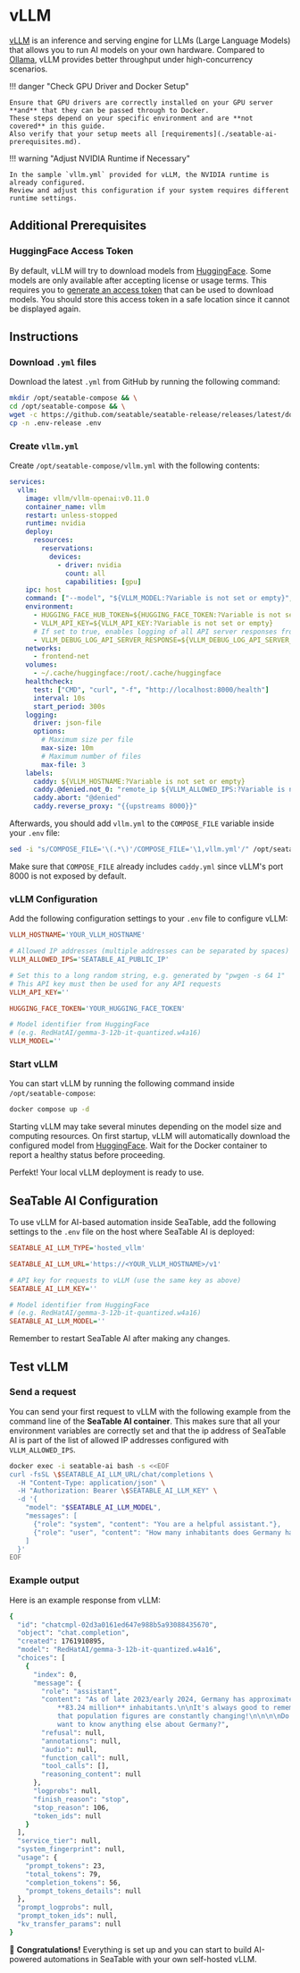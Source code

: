 <!-- md:version 6.0 -->

# vLLM

[vLLM](https://docs.vllm.ai/en/stable/) is an inference and serving engine for LLMs (Large Language Models) that allows you to run AI models on your own hardware.
Compared to [Ollama](./ollama.md), vLLM provides better throughput under high-concurrency scenarios.

!!! danger "Check GPU Driver and Docker Setup"

    Ensure that GPU drivers are correctly installed on your GPU server **and** that they can be passed through to Docker.  
    These steps depend on your specific environment and are **not covered** in this guide.  
    Also verify that your setup meets all [requirements](./seatable-ai-prerequisites.md).

!!! warning "Adjust NVIDIA Runtime if Necessary"

    In the sample `vllm.yml` provided for vLLM, the NVIDIA runtime is already configured.  
    Review and adjust this configuration if your system requires different runtime settings.

## Additional Prerequisites

### HuggingFace Access Token

By default, vLLM will try to download models from [HuggingFace](https://huggingface.co).
Some models are only available after accepting license or usage terms.
This requires you to [generate an access token](https://huggingface.co/docs/hub/security-tokens) that can be used to download models.
You should store this access token in a safe location since it cannot be displayed again.

## Instructions

### Download `.yml` files

Download the latest `.yml` from GitHub by running the following command:

```bash
mkdir /opt/seatable-compose && \
cd /opt/seatable-compose && \
wget -c https://github.com/seatable/seatable-release/releases/latest/download/seatable-compose.tar.gz -O - | tar -xz -C /opt/seatable-compose && \
cp -n .env-release .env
```

### Create `vllm.yml`

Create `/opt/seatable-compose/vllm.yml` with the following contents:

```yaml
services:
  vllm:
    image: vllm/vllm-openai:v0.11.0
    container_name: vllm
    restart: unless-stopped
    runtime: nvidia
    deploy:
      resources:
        reservations:
          devices:
            - driver: nvidia
              count: all
              capabilities: [gpu]
    ipc: host
    command: ["--model", "${VLLM_MODEL:?Variable is not set or empty}", "--enable-log-requests", "--max-model-len", "${VLLM_MAX_MODEL_LEN:-65536}"]
    environment:
      - HUGGING_FACE_HUB_TOKEN=${HUGGING_FACE_TOKEN:?Variable is not set or empty}
      - VLLM_API_KEY=${VLLM_API_KEY:?Variable is not set or empty}
      # If set to true, enables logging of all API server responses from vLLM. Don't use this in production.
      - VLLM_DEBUG_LOG_API_SERVER_RESPONSE=${VLLM_DEBUG_LOG_API_SERVER_RESPONSE:-false}
    networks:
      - frontend-net
    volumes:
      - ~/.cache/huggingface:/root/.cache/huggingface
    healthcheck:
      test: ["CMD", "curl", "-f", "http://localhost:8000/health"]
      interval: 10s
      start_period: 300s
    logging:
      driver: json-file
      options:
        # Maximum size per file
        max-size: 10m
        # Maximum number of files
        max-file: 3
    labels:
      caddy: ${VLLM_HOSTNAME:?Variable is not set or empty}
      caddy.@denied.not_0: "remote_ip ${VLLM_ALLOWED_IPS:?Variable is not set or empty} private_ranges"
      caddy.abort: "@denied"
      caddy.reverse_proxy: "{{upstreams 8000}}"
```

Afterwards, you should add `vllm.yml` to the `COMPOSE_FILE` variable inside your `.env` file:

```bash
sed -i "s/COMPOSE_FILE='\(.*\)'/COMPOSE_FILE='\1,vllm.yml'/" /opt/seatable-compose/.env
```

Make sure that `COMPOSE_FILE` already includes `caddy.yml` since vLLM's port 8000 is not exposed by default.

### vLLM Configuration

Add the following configuration settings to your `.env` file to configure vLLM:

```ini
VLLM_HOSTNAME='YOUR_VLLM_HOSTNAME'

# Allowed IP addresses (multiple addresses can be separated by spaces)
VLLM_ALLOWED_IPS='SEATABLE_AI_PUBLIC_IP'

# Set this to a long random string, e.g. generated by "pwgen -s 64 1"
# This API key must then be used for any API requests
VLLM_API_KEY=''

HUGGING_FACE_TOKEN='YOUR_HUGGING_FACE_TOKEN'

# Model identifier from HuggingFace
# (e.g. RedHatAI/gemma-3-12b-it-quantized.w4a16)
VLLM_MODEL=''
```

### Start vLLM

You can start vLLM by running the following command inside `/opt/seatable-compose`:

```bash
docker compose up -d
```

Starting vLLM may take several minutes depending on the model size and computing resources. 
On first startup, vLLM will automatically download the configured model from [HuggingFace](https://huggingface.co).
Wait for the Docker container to report a healthy status before proceeding.

Perfekt! Your local vLLM deployment is ready to use.

## SeaTable AI Configuration

To use vLLM for AI-based automation inside SeaTable, add the following settings to the `.env` file on the host where SeaTable AI is deployed:

```ini
SEATABLE_AI_LLM_TYPE='hosted_vllm'

SEATABLE_AI_LLM_URL='https://<YOUR_VLLM_HOSTNAME>/v1'

# API key for requests to vLLM (use the same key as above)
SEATABLE_AI_LLM_KEY=''

# Model identifier from HuggingFace
# (e.g. RedHatAI/gemma-3-12b-it-quantized.w4a16)
SEATABLE_AI_LLM_MODEL=''
```

Remember to restart SeaTable AI after making any changes.

## Test vLLM

### Send a request

You can send your first request to vLLM with the following example from the command line of the **SeaTable AI container**. 
This makes sure that all your environment variables are correctly set and that the ip address of SeaTable AI is part of the list of allowed IP addresses configured with `VLLM_ALLOWED_IPS`. 

```bash
docker exec -i seatable-ai bash -s <<EOF
curl -fsSL \$SEATABLE_AI_LLM_URL/chat/completions \
  -H "Content-Type: application/json" \
  -H "Authorization: Bearer \$SEATABLE_AI_LLM_KEY" \
  -d '{  
    "model": "$SEATABLE_AI_LLM_MODEL",
    "messages": [                                                     
      {"role": "system", "content": "You are a helpful assistant."},    
      {"role": "user", "content": "How many inhabitants does Germany have?"}
    ]
  }'
EOF
```

### Example output

Here is an example response from vLLM:

```bash
{
  "id": "chatcmpl-02d3a0161ed647e988b5a93088435670",
  "object": "chat.completion",
  "created": 1761910895,
  "model": "RedHatAI/gemma-3-12b-it-quantized.w4a16",
  "choices": [
    {
      "index": 0,
      "message": {
        "role": "assistant",
        "content": "As of late 2023/early 2024, Germany has approximately
            **83.24 million** inhabitants.\n\nIt's always good to remember
            that population figures are constantly changing!\n\n\n\nDo you
            want to know anything else about Germany?",
        "refusal": null,
        "annotations": null,
        "audio": null,
        "function_call": null,
        "tool_calls": [],
        "reasoning_content": null
      },
      "logprobs": null,
      "finish_reason": "stop",
      "stop_reason": 106,
      "token_ids": null
    }
  ],
  "service_tier": null,
  "system_fingerprint": null,
  "usage": {
    "prompt_tokens": 23,
    "total_tokens": 79,
    "completion_tokens": 56,
    "prompt_tokens_details": null
  },
  "prompt_logprobs": null,
  "prompt_token_ids": null,
  "kv_transfer_params": null
}
```

:partying_face: **Congratulations!** Everything is set up and you can start to build AI-powered automations in SeaTable with your own self-hosted vLLM.
